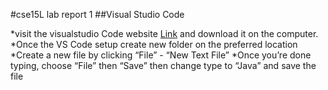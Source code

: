 #cse15L lab report 1
##Visual Studio Code

*visit the visualstudio Code website [Link](https://code.visualstudio.com/) and download it on the computer.
*Once the VS Code setup create new folder on the preferred location
*Create a new file by clicking “File” - “New Text File” 
*Once you’re done typing, choose “File” then “Save” then change type to “Java” and save the file
